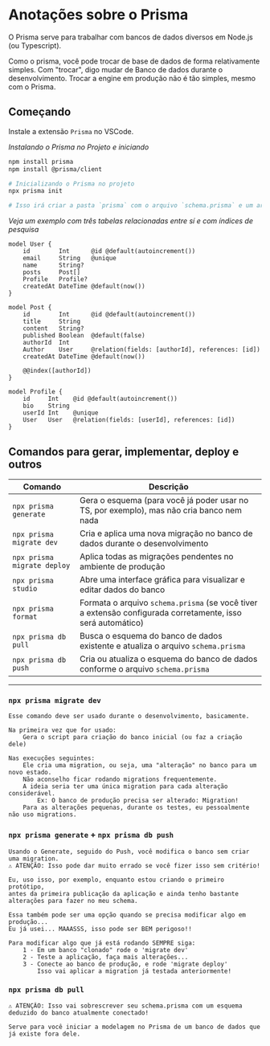 # Anotações sobre o Prisma

O Prisma serve para trabalhar com bancos de dados diversos em Node.js (ou Typescript).

Como o prisma, você pode trocar de base de dados de forma relativamente simples.
Com "trocar", digo mudar de Banco de dados durante o desenvolvimento.
Trocar a engine em produção não é tão simples, mesmo com o Prisma.



## Começando

Instale a extensão `Prisma` no VSCode.

*Instalando o Prisma no Projeto e iniciando*
```bash
npm install prisma
npm install @prisma/client

# Inicializando o Prisma no projeto
npx prisma init

# Isso irá criar a pasta `prisma` com o arquivo `schema.prisma` e um arquivo `.env` para variáveis de ambiente.
```

*Veja um exemplo com três tabelas relacionadas entre sí e com índices de pesquisa*
```prisma
model User {
    id        Int      @id @default(autoincrement())
    email     String   @unique
    name      String?
    posts     Post[]
    Profile   Profile?
    createdAt DateTime @default(now())
}

model Post {
    id        Int      @id @default(autoincrement())
    title     String
    content   String?
    published Boolean  @default(false)
    authorId  Int
    Author    User     @relation(fields: [authorId], references: [id])
    createdAt DateTime @default(now())

    @@index([authorId])
}

model Profile {
    id     Int    @id @default(autoincrement())
    bio    String
    userId Int    @unique
    User   User   @relation(fields: [userId], references: [id])
}
```


## Comandos para gerar, implementar, deploy e outros

| Comando | Descrição |
| --- | --- |
| `npx prisma generate` | Gera o esquema (para você já poder usar no TS, por exemplo), mas não cria banco nem nada |
| `npx prisma migrate dev` | Cria e aplica uma nova migração no banco de dados durante o desenvolvimento |
| `npx prisma migrate deploy` | Aplica todas as migrações pendentes no ambiente de produção |
| `npx prisma studio` | Abre uma interface gráfica para visualizar e editar dados do banco |
| `npx prisma format` | Formata o arquivo `schema.prisma` (se você tiver a extensão configurada corretamente, isso será automático) |
| `npx prisma db pull` | Busca o esquema do banco de dados existente e atualiza o arquivo `schema.prisma` |
| `npx prisma db push` | Cria ou atualiza o esquema do banco de dados conforme o arquivo `schema.prisma` |

---

### `npx prisma migrate dev`

```
Esse comando deve ser usado durante o desenvolvimento, basicamente.

Na primeira vez que for usado:
    Gera o script para criação do banco inicial (ou faz a criação dele)

Nas execuções seguintes:
    Ele cria uma migration, ou seja, uma "alteração" no banco para um novo estado.
    Não aconselho ficar rodando migrations frequentemente.
    A ideia seria ter uma única migration para cada alteração considerável.
        Ex: O banco de produção precisa ser alterado: Migration!
    Para as alterações pequenas, durante os testes, eu pessoalmente não uso migrations.
```

### `npx prisma generate` + `npx prisma db push`
```
Usando o Generate, seguido do Push, você modifica o banco sem criar uma migration.
⚠️ ATENÇÃO: Isso pode dar muito errado se você fizer isso sem critério!

Eu, uso isso, por exemplo, enquanto estou criando o primeiro protótipo,
antes da primeira publicação da aplicação e ainda tenho bastante alterações para fazer no meu schema.

Essa também pode ser uma opção quando se precisa modificar algo em produção...
Eu já usei... MAAASSS, isso pode ser BEM perigoso!!

Para modificar algo que já está rodando SEMPRE siga:
    1 - Em um banco "clonado" rode o 'migrate dev'
    2 - Teste a aplicação, faça mais alterações...
    3 - Conecte ao banco de produção, e rode 'migrate deploy'
        Isso vai aplicar a migration já testada anteriormente!
```

### `npx prisma db pull`
```
⚠️ ATENÇÃO: Isso vai sobrescrever seu schema.prisma com um esquema deduzido do banco atualmente conectado!

Serve para você iniciar a modelagem no Prisma de um banco de dados que já existe fora dele.
```